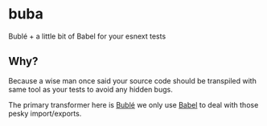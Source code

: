 # buba
Bublé + a little bit of Babel for your esnext tests


## Why?
Because a wise man once said your source code should be transpiled with same tool as your tests to avoid any hidden bugs.

The primary transformer here is [Bublé](buble.surge.sh/#) we only use [Babel](babeljs.io) to deal with those pesky import/exports.
